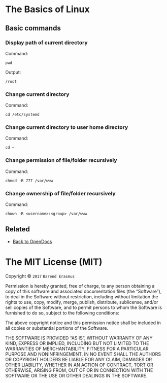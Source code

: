 # The Basics of Linux

## Basic commands

### Display path of current directory

Command: 

`pwd`

Output: 

`/root`


### Change current directory

Command: 

`cd /etc/systemd`

### Change current directory to user home directory

Command: 

`cd ~`

### Change permission of file/folder recursively

Command: 

`chmod -R 777 /var/www`

### Change ownership of file/folder recursively

Command:

`chown -R <username>:<group> /var/www`

## Related

* [Back to OpenDocs](https://github.com/developersworkspace/OpenDocs)

The MIT License (MIT)
=====================

Copyright © `2017` `Barend Erasmus`

Permission is hereby granted, free of charge, to any person
obtaining a copy of this software and associated documentation
files (the “Software”), to deal in the Software without
restriction, including without limitation the rights to use,
copy, modify, merge, publish, distribute, sublicense, and/or sell
copies of the Software, and to permit persons to whom the
Software is furnished to do so, subject to the following
conditions:

The above copyright notice and this permission notice shall be
included in all copies or substantial portions of the Software.

THE SOFTWARE IS PROVIDED “AS IS”, WITHOUT WARRANTY OF ANY KIND,
EXPRESS OR IMPLIED, INCLUDING BUT NOT LIMITED TO THE WARRANTIES
OF MERCHANTABILITY, FITNESS FOR A PARTICULAR PURPOSE AND
NONINFRINGEMENT. IN NO EVENT SHALL THE AUTHORS OR COPYRIGHT
HOLDERS BE LIABLE FOR ANY CLAIM, DAMAGES OR OTHER LIABILITY,
WHETHER IN AN ACTION OF CONTRACT, TORT OR OTHERWISE, ARISING
FROM, OUT OF OR IN CONNECTION WITH THE SOFTWARE OR THE USE OR
OTHER DEALINGS IN THE SOFTWARE.
